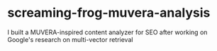 # screaming-frog-muvera-analysis
I built a MUVERA-inspired content analyzer for SEO after working on Google's research on multi-vector retrieval
